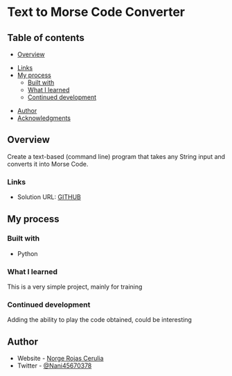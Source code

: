 # Text to Morse Code Converter

## Table of contents

- [Overview](#overview)

[//]: # (  - [The challenge]&#40;#the-challenge&#41;)

[//]: # (  - [Screenshot]&#40;#screenshot&#41;)
- [Links](#links)
- [My process](#my-process)
  - [Built with](#built-with)
  - [What I learned](#what-i-learned)
  - [Continued development](#continued-development)

[//]: # (  - [Useful resources]&#40;#useful-resources&#41;)
- [Author](#author)
- [Acknowledgments](#acknowledgments)

## Overview

Create a text-based (command line) program that takes any String input and converts it into Morse Code.

[//]: # (### Screenshot)

[//]: # (![]&#40;./screenshot.jpg&#41;)

### Links

- Solution URL: [GITHUB](https://github.com/niche-web/text-to-morse)

[//]: # (- Live Site URL: [Add live site URL here]&#40;https://your-live-site-url.com&#41;)

## My process

### Built with

- Python

### What I learned

This is a very simple project, mainly for training

### Continued development

Adding the ability to play the code obtained, could be interesting

[//]: # (### Useful resources)

[//]: # (- [Example resource 1]&#40;https://www.example.com&#41; - This helped me for XYZ reason. I really liked this pattern and will use it going forward.)
[//]: # (- [Example resource 2]&#40;https://www.example.com&#41; - This is an amazing article which helped me finally understand XYZ. I'd recommend it to anyone still learning this concept.)


## Author

- Website - [Norge Rojas Cerulia](https://www.your-site.com)
- Twitter - [@Nani45670378](https://twitter.com/Nani45670378)

[//]: # (## Acknowledgments)


